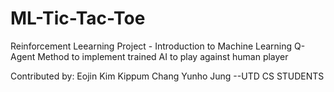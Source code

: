 # ML-Tic-Tac-Toe

Reinforcement Leearning Project - Introduction to Machine Learning
Q-Agent Method to implement trained AI to play against human player

Contributed by:
Eojin Kim
Kippum Chang
Yunho Jung
--UTD CS STUDENTS
